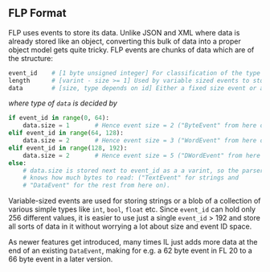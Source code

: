 ## FLP Format

FLP uses events to store its data. Unlike JSON and XML where data is already stored like an object, converting this bulk of data into a proper object model gets quite tricky. FLP events are chunks of data which are of the structure:

```Python
event_id    # [1 byte unsigned integer] For classification of the type of event
length      # [varint - size >= 1] Used by variable sized events to store length of data
data        # [size, type depends on id] Either a fixed size event or a variable sized event 
```

*where type of `data` is decided by*

```Python
if event_id in range(0, 64):
    data.size = 1       # Hence event size = 2 ("ByteEvent" from here on)
elif event_id in range(64, 128):
    data.size = 2       # Hence event size = 3 ("WordEvent" from here on)
elif event_id in range(128, 192):
    data.size = 2       # Hence event size = 5 ("DWordEvent" from here on)
else:
    # data.size is stored next to event_id as a a varint, so the parser
    # knows how much bytes to read: ("TextEvent" for strings and
    # "DataEvent" for the rest from here on).
```

Variable-sized events are used for storing strings or a blob of a collection of various simple types like `int`, `bool`, `float` etc. Since `event_id` can hold only 256 different values, it is easier to use just a single `event_id` > 192 and store all sorts of data in it without worrying a lot about size and event ID space.

As newer features get introduced, many times IL just adds more data at the end of an existing `DataEvent`, making for e.g. a 62 byte event in FL 20 to a 66 byte event in a later version.